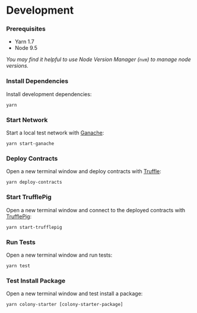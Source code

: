 # Development

### Prerequisites

- Yarn 1.7
- Node 9.5

_You may find it helpful to use Node Version Manager (`nvm`) to manage node versions._

### Install Dependencies

Install development dependencies:

```
yarn
```

### Start Network

Start a local test network with [Ganache](https://github.com/trufflesuite/ganache-cli):

```
yarn start-ganache
```

### Deploy Contracts

Open a new terminal window and deploy contracts with [Truffle](https://github.com/trufflesuite/truffle):

```
yarn deploy-contracts
```

### Start TrufflePig

Open a new terminal window and connect to the deployed contracts with [TrufflePig](https://github.com/JoinColony/trufflepig):

```
yarn start-trufflepig
```

### Run Tests

Open a new terminal window and run tests:

```
yarn test
```

### Test Install Package

Open a new terminal window and test install a package:

```
yarn colony-starter [colony-starter-package]
```
